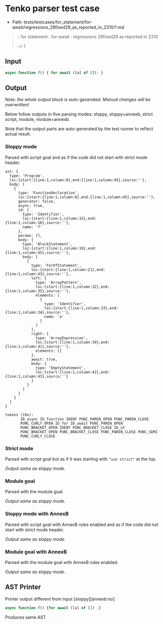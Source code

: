 # Tenko parser test case

- Path: tests/testcases/for_statement/for-await/regressions_28fixed29_as_reported_in_2310/1.md

> :: for statement : for-await : regressions 28fixed29 as reported in 2310
>
> ::> 1

## Input

`````js
async function f() { for await ([a] of []); }
`````

## Output

_Note: the whole output block is auto-generated. Manual changes will be overwritten!_

Below follow outputs in five parsing modes: sloppy, sloppy+annexb, strict script, module, module+annexb.

Note that the output parts are auto-generated by the test runner to reflect actual result.

### Sloppy mode

Parsed with script goal and as if the code did not start with strict mode header.

`````
ast: {
  type: 'Program',
  loc:{start:{line:1,column:0},end:{line:1,column:45},source:''},
  body: [
    {
      type: 'FunctionDeclaration',
      loc:{start:{line:1,column:0},end:{line:1,column:45},source:''},
      generator: false,
      async: true,
      id: {
        type: 'Identifier',
        loc:{start:{line:1,column:15},end:{line:1,column:16},source:''},
        name: 'f'
      },
      params: [],
      body: {
        type: 'BlockStatement',
        loc:{start:{line:1,column:19},end:{line:1,column:45},source:''},
        body: [
          {
            type: 'ForOfStatement',
            loc:{start:{line:1,column:21},end:{line:1,column:43},source:''},
            left: {
              type: 'ArrayPattern',
              loc:{start:{line:1,column:32},end:{line:1,column:35},source:''},
              elements: [
                {
                  type: 'Identifier',
                  loc:{start:{line:1,column:33},end:{line:1,column:34},source:''},
                  name: 'a'
                }
              ]
            },
            right: {
              type: 'ArrayExpression',
              loc:{start:{line:1,column:39},end:{line:1,column:41},source:''},
              elements: []
            },
            await: true,
            body: {
              type: 'EmptyStatement',
              loc:{start:{line:1,column:42},end:{line:1,column:43},source:''}
            }
          }
        ]
      }
    }
  ]
}

tokens (19x):
       ID_async ID_function IDENT PUNC_PAREN_OPEN PUNC_PAREN_CLOSE
       PUNC_CURLY_OPEN ID_for ID_await PUNC_PAREN_OPEN
       PUNC_BRACKET_OPEN IDENT PUNC_BRACKET_CLOSE ID_of
       PUNC_BRACKET_OPEN PUNC_BRACKET_CLOSE PUNC_PAREN_CLOSE PUNC_SEMI
       PUNC_CURLY_CLOSE
`````

### Strict mode

Parsed with script goal but as if it was starting with `"use strict"` at the top.

_Output same as sloppy mode._

### Module goal

Parsed with the module goal.

_Output same as sloppy mode._

### Sloppy mode with AnnexB

Parsed with script goal with AnnexB rules enabled and as if the code did not start with strict mode header.

_Output same as sloppy mode._

### Module goal with AnnexB

Parsed with the module goal with AnnexB rules enabled.

_Output same as sloppy mode._

## AST Printer

Printer output different from input [sloppy][annexb:no]:

````js
async function f() {for await ([a] of []) ;}
````

Produces same AST
